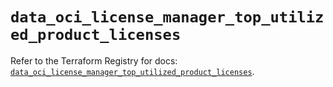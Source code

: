 # `data_oci_license_manager_top_utilized_product_licenses`

Refer to the Terraform Registry for docs: [`data_oci_license_manager_top_utilized_product_licenses`](https://registry.terraform.io/providers/oracle/oci/7.19.0/docs/data-sources/license_manager_top_utilized_product_licenses).

